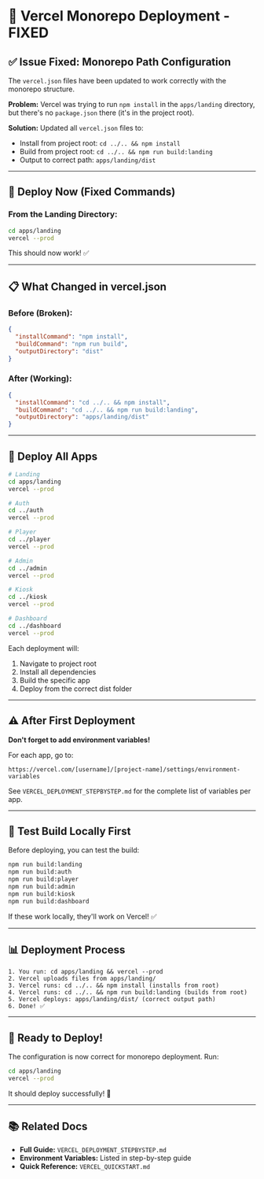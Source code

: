 # 🚀 Vercel Monorepo Deployment - FIXED

## ✅ Issue Fixed: Monorepo Path Configuration

The `vercel.json` files have been updated to work correctly with the monorepo structure.

**Problem:** Vercel was trying to run `npm install` in the `apps/landing` directory, but there's no `package.json` there (it's in the project root).

**Solution:** Updated all `vercel.json` files to:
- Install from project root: `cd ../.. && npm install`
- Build from project root: `cd ../.. && npm run build:landing`
- Output to correct path: `apps/landing/dist`

---

## 🚀 Deploy Now (Fixed Commands)

### From the Landing Directory:

```bash
cd apps/landing
vercel --prod
```

This should now work! ✅

---

## 📋 What Changed in vercel.json

### Before (Broken):
```json
{
  "installCommand": "npm install",
  "buildCommand": "npm run build",
  "outputDirectory": "dist"
}
```

### After (Working):
```json
{
  "installCommand": "cd ../.. && npm install",
  "buildCommand": "cd ../.. && npm run build:landing",
  "outputDirectory": "apps/landing/dist"
}
```

---

## 🎯 Deploy All Apps

```bash
# Landing
cd apps/landing
vercel --prod

# Auth
cd ../auth
vercel --prod

# Player
cd ../player
vercel --prod

# Admin
cd ../admin
vercel --prod

# Kiosk
cd ../kiosk
vercel --prod

# Dashboard
cd ../dashboard
vercel --prod
```

Each deployment will:
1. Navigate to project root
2. Install all dependencies
3. Build the specific app
4. Deploy from the correct dist folder

---

## ⚠️ After First Deployment

**Don't forget to add environment variables!**

For each app, go to:
```
https://vercel.com/[username]/[project-name]/settings/environment-variables
```

See `VERCEL_DEPLOYMENT_STEPBYSTEP.md` for the complete list of variables per app.

---

## 🧪 Test Build Locally First

Before deploying, you can test the build:

```bash
npm run build:landing
npm run build:auth
npm run build:player
npm run build:admin
npm run build:kiosk
npm run build:dashboard
```

If these work locally, they'll work on Vercel! ✅

---

## 📊 Deployment Process

```
1. You run: cd apps/landing && vercel --prod
2. Vercel uploads files from apps/landing/
3. Vercel runs: cd ../.. && npm install (installs from root)
4. Vercel runs: cd ../.. && npm run build:landing (builds from root)
5. Vercel deploys: apps/landing/dist/ (correct output path)
6. Done! ✅
```

---

## 🎉 Ready to Deploy!

The configuration is now correct for monorepo deployment. Run:

```bash
cd apps/landing
vercel --prod
```

It should deploy successfully! 🚀

---

## 📚 Related Docs

- **Full Guide:** `VERCEL_DEPLOYMENT_STEPBYSTEP.md`
- **Environment Variables:** Listed in step-by-step guide
- **Quick Reference:** `VERCEL_QUICKSTART.md`
